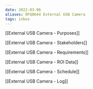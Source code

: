 ```yaml
---
date: 2022-03-06
aliases: RFQ0644 External USB Camera
tags: inbox
---
```


[[External USB Camera - Purposes]]

[[External USB Camera - Stakeholders]]

[[External USB Camera - Requirements]]

[[External USB Camera - ROI Data]]

[[External USB Camera - Schedule]]

[[External USB Camera - Log]]